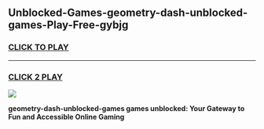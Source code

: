 
## Unblocked-Games-geometry-dash-unblocked-games-Play-Free-gybjg
<h3>
<a href="https://premium76.site?title=geometry-dash-unblocked-games&ref=23A">CLICK TO PLAY</a></h3>
<hr>

<h3>
<a href="https://premium76.site?title=geometry-dash-unblocked-games&ref=23A">CLICK 2 PLAY</a>
  
</h3>

<a href="https://premium76.site?title=geometry-dash-unblocked-games&ref=23A"><img src="https://clearcache.store/games.png"></a>


**geometry-dash-unblocked-games games unblocked: Your Gateway to Fun and Accessible Online Gaming**
